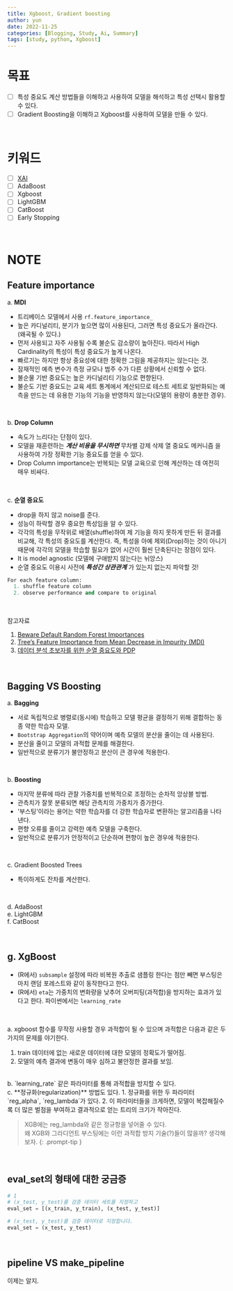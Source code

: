 ```yaml
---
title: Xgboost, Gradient boosting
author: yun
date: 2022-11-25
categories: [Blogging, Study, Ai, Summary]
tags: [study, python, Xgboost]
---
```


# 목표
- [ ] 특성 중요도 계산 방법들을 이해하고 사용하여 모델을 해석하고 특성 선택시 활용할 수 있다.
- [ ] Gradient Boosting을 이해하고 Xgboost를 사용하여 모델을 만들 수 있다.

<br/>

# 키워드
- [ ] [XAI](https://youtu.be/6xePkn3-LME)
- [ ] AdaBoost
- [ ] Xgboost
- [ ] LightGBM
- [ ] CatBoost
- [ ] Early Stopping

<br/>

# NOTE
## Feature importance
a. **MDI** 
  * 트리베이스 모델에서 사용  `rf.feature_importance_`
  * 높은 카디널리티, 분기가 높으면 많이 사용된다, 그러면 특성 중요도가 올라간다. (왜곡될 수 있다.)
  * 먼저 사용되고 자주 사용될 수록 불순도 감소량이 높아진다. 따라서 High Cardinality의 특성이 특성 중요도가 높게 나온다.
  * 빠르기는 하지만 항상 중요성에 대한 정확한 그림을 제공하지는 않는다는 것.
  * 잠재적인 예측 변수가 측정 규모나 범주 수가 다른 상황에서 신뢰할 수 없다.
  * 불순물 기반 중요도는 높은 카디널리티 기능으로 편향된다.
  * 불순도 기반 중요도는 교육 세트 통계에서 계산되므로 테스트 세트로 일반화되는 예측을 만드는 데 유용한 기능의 기능을 반영하지 않는다(모델의 용량이 충분한 경우).

<br/>

b. **Drop Column**
  * 속도가 느리다는 단점이 있다.
  * 모델을 재훈련하는 ***계산 비용을 무시하면*** 무차별 강제 삭제 열 중요도 메커니즘 을 사용하여 가장 정확한 기능 중요도를 얻을 수 있다.
  * Drop Column importance는 반복되는 모델 교육으로 인해 계산하는 데 여전히 매우 비싸다.

<br/>

c. **순열 중요도**
  * drop을 하지 않고 noise를 준다.
  * 성능이 하락할 경우 중요한 특성임을 알 수 있다.
  * 각각의 특성을 무작위로 배열(shuffle)하여 제 기능을 하지 못하게 만든 뒤 결과를 비교해, 각 특성의 중요도를 계산한다. 즉, 특성을 아예 제외(Drop)하는 것이 아니기 때문에 각각의 모델을 학습할 필요가 없어 시간이 훨씬 단축된다는 장점이 있다.
  * It is model agnostic (모델에 구애받지 않는다는 뉘앙스)
  * 순열 중요도 이용시 사전에 ***특성간 상관관계*** 가 있는지 없는지 파악할 것!


```python
For each feature column:
  1. shuffle feature column
  2. observe performance and compare to original
```

<br/>

참고자료
1. [Beware Default Random Forest Importances](https://explained.ai/rf-importance/)
2. [Tree’s Feature Importance from Mean Decrease in Impurity (MDI)](https://scikit-learn.org/stable/auto_examples/inspection/plot_permutation_importance.html#tree-s-feature-importance-from-mean-decrease-in-impurity-mdi)
3. [데이터 분석 초보자를 위한 순열 중요도와 PDP](https://velog.io/@gayeon/%EB%8D%B0%EC%9D%B4%ED%84%B0-%EB%B6%84%EC%84%9D-%EC%B4%88%EB%B3%B4%EC%9E%90%EB%A5%BC-%EC%9C%84%ED%95%9C-%EC%88%9C%EC%97%B4-%EC%A4%91%EC%9A%94%EB%8F%84%EC%99%80-PDP)

<br/>

## Bagging VS Boosting
a. **Bagging**
  * 서로 독립적으로 병렬로(동시에) 학습하고 모델 평균을 결정하기 위해 결합하는 동종 약한 학습자 모델.
  * `Bootstrap Aggregation`의 약어이며 예측 모델의 분산을 줄이는 데 사용된다.
  * 분산을 줄이고 모델의 과적합 문제를 해결한다.
  * 일반적으로 분류기가 불안정하고 분산이 큰 경우에 적용한다.

<br/>

b. **Boosting**
  * 마지막 분류에 따라 관찰 가중치를 반복적으로 조정하는 순차적 앙상블 방법.
  * 관측치가 잘못 분류되면 해당 관측치의 가중치가 증가한다.
  * '부스팅'이라는 용어는 약한 학습자를 더 강한 학습자로 변환하는 알고리즘을 나타낸다.
  * 편향 오류를 줄이고 강력한 예측 모델을 구축한다.
  * 일반적으로 분류기가 안정적이고 단순하며 편향이 높은 경우에 적용한다.

<br/>

c. Gradient Boosted Trees
  * 특이하게도 잔차를 계산한다.

<br/>

d. AdaBoost <br/>
e. LightGBM <br/>
f. CatBoost <br/>

<br/>

## g. **XgBoost**
* (R에서) `subsample` 설정에 따라 비복원 추출로 샘플링 한다는 점만 빼면 부스팅은 마치 랜덤 포레스트와 같이 동작한다고 한다.
* (R에서) `eta`는 가중치의 변화량을 낮추어 오버피팅(과적합)을 방지하는 효과가 있다고 한다. 파이썬에서는 `learning_rate`

<br/>

a. xgboost 함수를 무작정 사용할 경우 과적합이 될 수 있으며 과적합은 다음과 같은 두 가지의 문제를 야기한다.
  1. train 데이터에 없는 새로운 데이터에 대한 모델의 정확도가 떨어짐.
  2. 모델의 예측 결과에 변동이 매우 심하고 불안정한 결과를 보임. 

<br/>
b. `learning_rate` 같은 파라미터를 통해 과적합을 방지할 수 있다.

<br/>
c. **정규화(regularization)** 방법도 있다.
  1.  정규화를 위한 두 파라미터 `reg_alpha`, `reg_lambda`가 있다.
  2.  이 파라미터들을 크게하면, 모델이 복잡해질수록 더 많은 벌점을 부여하고 결과적으로 얻는 트리의 크기가 작아진다.


> XGB에는 reg_lambda와 같은 정규항을 넣어줄 수 있다. <br/>
> 왜 XGB와 그라디언트 부스팅에는 이런 과적합 방지 기술(?)들이 많을까? 생각해보자.
{: .prompt-tip }

<br/>

## eval_set의 형태에 대한 궁금증
```python
# 1
# (x_test, y_test)를 검증 데이터 세트를 지정하고 
eval_set = [(x_train, y_train), (x_test, y_test)] 

# (x_test, y_test)를 검증 데이터로 지정합니다.
eval_set = (x_test, y_test)
```

<br/>

## pipeline VS make_pipeline
이제는 알지.
